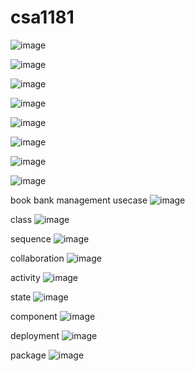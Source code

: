 # csa1181

![image](https://github.com/kavya-9515/csa1181/assets/115332862/1e38cafb-96f8-4d80-9b36-4fea014b8f19)


![image](https://github.com/kavya-9515/csa1181/assets/115332862/58aa4e91-2c7f-41cc-8f07-02ac40dbccde)

![image](https://github.com/kavya-9515/csa1181/assets/115332862/883710e6-7d25-42b1-83f5-cfe5e6499e1a)

![image](https://github.com/kavya-9515/csa1181/assets/115332862/df5e41b4-2a5e-48a7-98ce-e3875ce332bb)

![image](https://github.com/kavya-9515/csa1181/assets/115332862/78f69756-890a-4d87-b2aa-31bc1eab311d)

![image](https://github.com/kavya-9515/csa1181/assets/115332862/d67a155f-6e96-4d98-b2dc-c2ba9c93cad9)

![image](https://github.com/kavya-9515/csa1181/assets/115332862/f62d2343-f909-486f-b753-e09570dd2f5f)

![image](https://github.com/kavya-9515/csa1181/assets/115332862/d60edf5a-d4b7-4888-94bb-8796c4726d0e)




book bank management
usecase
![image](https://github.com/kavya-9515/csa1181/assets/115332862/0c2cb0c0-c09b-4065-b1ac-b452f1c22103)

class
![image](https://github.com/kavya-9515/csa1181/assets/115332862/fe83c468-c442-4024-a22c-3a3f28140c30)

sequence
![image](https://github.com/kavya-9515/csa1181/assets/115332862/befc66f6-0dda-4241-bf68-b75e291c1055)

collaboration
![image](https://github.com/kavya-9515/csa1181/assets/115332862/f8b2bad3-4e6a-4c4e-b312-2d21a67b3612)

activity
![image](https://github.com/kavya-9515/csa1181/assets/115332862/c6ae55ec-0db0-4242-aeb2-3a4c7322d1aa)

state
![image](https://github.com/kavya-9515/csa1181/assets/115332862/580dea54-cd70-4ef9-b199-da286a6e67a0)

component
![image](https://github.com/kavya-9515/csa1181/assets/115332862/60333d77-ce9f-4be0-9acf-d31640d346c0)

deployment
![image](https://github.com/kavya-9515/csa1181/assets/115332862/8fe40898-2afc-4eca-b076-d5554b8876ff)

package
![image](https://github.com/kavya-9515/csa1181/assets/115332862/6883ea90-4a5c-4ca4-9375-96bbf9e3fcee)
















